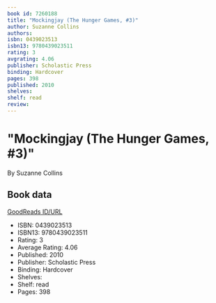 ```yaml
---
book id: 7260188
title: "Mockingjay (The Hunger Games, #3)"
author: Suzanne Collins
authors: 
isbn: 0439023513
isbn13: 9780439023511
rating: 3
avgrating: 4.06
publisher: Scholastic Press
binding: Hardcover
pages: 398
published: 2010
shelves: 
shelf: read
review: 
---
```


# "Mockingjay (The Hunger Games, #3)"

By Suzanne Collins

## Book data

[GoodReads ID/URL](https://www.goodreads.com/book/show/7260188)

- ISBN: 0439023513
- ISBN13: 9780439023511
- Rating: 3
- Average Rating: 4.06
- Published: 2010
- Publisher: Scholastic Press
- Binding: Hardcover
- Shelves: 
- Shelf: read
- Pages: 398

